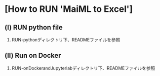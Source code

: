 # [How to RUN 'MaiML to Excel']

## (Ⅰ) RUN python file
1. RUN-pythonディレクトリ下、READMEファイルを参照


## (Ⅱ) Run on Docker
1. RUN-onDockerandJupyterlabディレクトリ下、READMEファイルを参照
